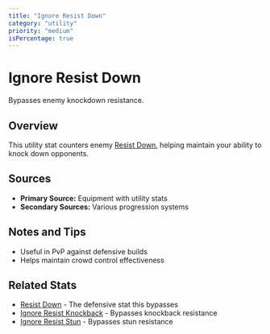 ```yaml
---
title: "Ignore Resist Down"
category: "utility"
priority: "medium"
isPercentage: true
---
```


# Ignore Resist Down

Bypasses enemy knockdown resistance.

## Overview

This utility stat counters enemy [Resist Down](/stats/resist-down), helping maintain your ability to knock down opponents.

## Sources

- **Primary Source:** Equipment with utility stats
- **Secondary Sources:** Various progression systems

## Notes and Tips

- Useful in PvP against defensive builds
- Helps maintain crowd control effectiveness

## Related Stats

- [Resist Down](/stats/resist-down) - The defensive stat this bypasses
- [Ignore Resist Knockback](/stats/ignore-resist-knockback) - Bypasses knockback resistance
- [Ignore Resist Stun](/stats/ignore-resist-stun) - Bypasses stun resistance
